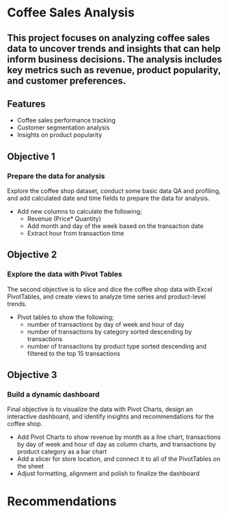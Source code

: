 # Coffee Sales Analysis
## This project focuses on analyzing coffee sales data to uncover trends and insights that can help inform business decisions. The analysis includes key metrics such as revenue, product popularity, and customer preferences.

## Features
- Coffee sales performance tracking
- Customer segmentation analysis
- Insights on product popularity
  
## Objective 1
### Prepare the data for analysis
 Explore the coffee shop dataset, conduct some basic data QA and profiling, and add calculated date and time fields to prepare the data for analysis.
 -  Add new columns to calculate the following;
    - Revenue (Price* Quantity)
    - Add month and day of the week based on the transaction date
    - Extract hour from transaction time

## Objective 2
### Explore the data with Pivot Tables
The second objective is to slice and dice the coffee shop data with Excel PivotTables, and create views to analyze time series and product-level trends.
- Pivot tables to show the following;
  - number of transactions by day of week and hour of day
  - number of transactions by category sorted descending by transactions
  - number of transactions by product type sorted descending and filtered to the top 15 transactions

## Objective 3
### Build a dynamic dashboard
 Final objective is to visualize the data with Pivot Charts, design an interactive dashboard, and identify insights and recommendations for the coffee shop.
 - Add Pivot Charts to show revenue by month as a line chart, transactions by day of week and hour of day as column charts, and transactions by product category as a bar chart
 - Add a slicer for store location, and connect it to all of the PivotTables on the sheet
 - Adjust formatting, alignment and polish to finalize the dashboard

# Recommendations
